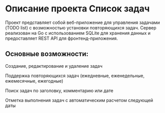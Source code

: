 # Описание проекта Список задач

Проект представляет собой веб-приложение для управления задачами (TODO list) с возможностью установки повторяющихся задач. Сервер реализован на Go с использованием SQLite для хранения данных и предоставляет REST API для фронтенд-приложения.

## Основные возможности:

Создание, редактирование и удаление задач

Поддержка повторяющихся задач (ежедневные, еженедельные, ежемесячные, ежегодные)

Поиск задач по заголовку, комментарию или дате

Отметка выполнения задач с автоматическим расчетом следующей даты